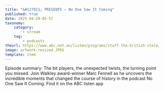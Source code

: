 ```yaml
---
title: "&#127911; PRESENTS — No One Saw It Coming"
published: true
date: 2025-04-29-05-57
taxonomy:
    category:
        - stream
    tag:
        - podcasts
theurl: https://www.abc.net.au/listen/programs/stuff-the-british-stole/presents-no-one-saw-it-coming/105161986
image: artwork-resized.JPEG
template: item
---
```


Episode summary: The bit players, the unexpected twists, the turning point you missed. Join Walkley award-winner Marc Fennell as he uncovers the incredible moments that changed the course of history in the podcast No One Saw It Coming. Find it on the ABC listen app
